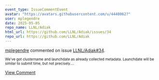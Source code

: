 ```yaml
---
event_type: IssueCommentEvent
avatar: "https://avatars.githubusercontent.com/u/4440062?"
user: mplegendre
date: 2025-05-05
repo_name: LLNL/Adiak
html_url: https://github.com/LLNL/Adiak/issues/34
repo_url: https://github.com/LLNL/Adiak
---
```


<a href='https://github.com/mplegendre' target='_blank'>mplegendre</a> commented on issue <a href='https://github.com/LLNL/Adiak/issues/34' target='_blank'>LLNL/Adiak#34</a>.

<small>We've got clustername and launchdate as already collected metadata. Launchdate will be similar to submit time, but not precisely....</small>

<a href='https://github.com/LLNL/Adiak/issues/34' target='_blank'>View Comment</a>